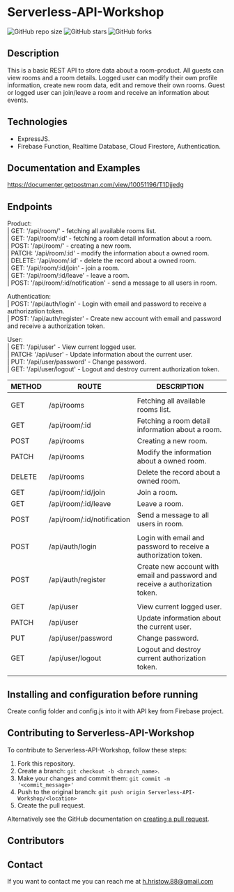 # Serverless-API-Workshop

![GitHub repo size](https://img.shields.io/github/repo-size/retry2z/Serverless-API-Workshop)
![GitHub stars](https://img.shields.io/github/stars/retry2z/Serverless-API-Workshop?style=social)
![GitHub forks](https://img.shields.io/github/forks/retry2z/Serverless-API-Workshop?style=social)

## Description

This is a basic REST API to store data about a room-product. All guests can view rooms and a room details. Logged user can modify their own profile information, create new room data, edit and remove their own rooms. Guest or logged user can join/leave a room and receive an information about events.

## Technologies

- ExpressJS.
- Firebase Function, Realtime Database, Cloud Firestore, Authentication.

## Documentation and Examples

https://documenter.getpostman.com/view/10051196/T1Djjedg

## Endpoints

Product:  
 |  GET: '/api/room/' - fetching all available rooms list.  
 |  GET: '/api/room/:id' - fetching a room detail information about a room.  
 |  POST: '/api/room/' - creating a new room.  
 |  PATCH: '/api/room/:id' - modify the information about a owned room.  
 |  DELETE: '/api/room/:id' - delete the record about a owned room.  
 |  GET: '/api/room/:id/join' - join a room.  
 |  GET: '/api/room/:id/leave' - leave a room.  
 |  POST: '/api/room/:id/notification' - send a message to all users in room.  
 

Authentication:  
 |  POST: '/api/auth/login' - Login with email and password to receive a authorization token.  
 |  POST: '/api/auth/register' - Create new account with email and password and receive a authorization token.  

User:  
 |  GET: '/api/user' - View current logged user.  
 |  PATCH: '/api/user' - Update information about the current user.  
 |  PUT: '/api/user/password' - Change password.  
 |  GET: '/api/user/logout' - Logout and destroy current authorization token.  


METHOD | ROUTE | DESCRIPTION
------|-------------|---------
| |    
GET | /api/rooms | Fetching all available rooms list.
GET | /api/room/:id | Fetching a room detail information about a room.
POST | /api/rooms | Creating a new room. 
PATCH | /api/rooms | Modify the information about a owned room.  
DELETE | /api/rooms | Delete the record about a owned room. 
GET | /api/room/:id/join | Join a room.  
GET | /api/room/:id/leave | Leave a room.
POST | /api/room/:id/notification | Send a message to all users in room.  
| |    
POST | /api/auth/login | Login with email and password to receive a authorization token.  
POST | /api/auth/register | Create new account with email and password and receive a authorization token.  
| |    
GET | /api/user | View current logged user.  
PATCH | /api/user | Update information about the current user.  
PUT | /api/user/password | Change password.  
GET | /api/user/logout | Logout and destroy current authorization token.  
| |    

## Installing and configuration before running

Create config folder and config.js into it with API key from Firebase project.

## Contributing to Serverless-API-Workshop
To contribute to Serverless-API-Workshop, follow these steps:

1. Fork this repository.
2. Create a branch: `git checkout -b <branch_name>`.
3. Make your changes and commit them: `git commit -m '<commit_message>'`
4. Push to the original branch: `git push origin Serverless-API-Workshop/<location>`
5. Create the pull request.

Alternatively see the GitHub documentation on [creating a pull request](https://help.github.com/en/github/collaborating-with-issues-and-pull-requests/creating-a-pull-request).

## Contributors



## Contact

If you want to contact me you can reach me at h.hristow.88@gmail.com

